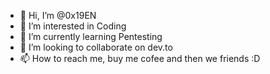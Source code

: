 - 👋 Hi, I’m @0x19EN
- 👀 I’m interested in Coding
- 🌱 I’m currently learning Pentesting
- 💞️ I’m looking to collaborate on dev.to
- 📫 How to reach me, buy me cofee and then we friends :D

<!---
0x19EN/0x19EN is a ✨ special ✨ repository because its `README.md` (this file) appears on your GitHub profile.
You can click the Preview link to take a look at your changes.
--->
